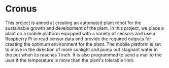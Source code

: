 # Cronus
This project is aimed at creating an automated plant robot for the sustainable growth and development of the plant. In this project, we place a plant on a mobile platform equipped with a variety of sensors and use a Raspberry Pi to read sensor data and provide the required outputs for creating the optimum environment for the plant. The mobile platform is set to move in the direction of more sunlight and pump out stagnant water in the pot when its reaches 1 inch. It is also programmed to send a mail to the user if the temperature is more than the plant's tolerable limit.   
